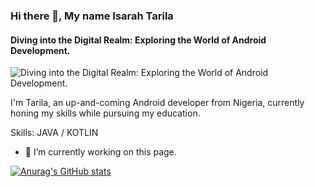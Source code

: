 ### Hi there 👋, My name Isarah  Tarila
#### Diving into the Digital Realm: Exploring the World of Android Development.
![Diving into the Digital Realm: Exploring the World of Android Development.](https://arturssmirnovs.github.io/github-profile-readme-generator/images/banner.png)

I'm Tarila, an up-and-coming Android developer from Nigeria, currently honing my skills while pursuing my education.

Skills: JAVA / KOTLIN

- 🔭 I’m currently working on this page. 

[![Anurag's GitHub stats](https://github-readme-stats.vercel.app/api?username=IsarahTarila1)](https://github.com/anuraghazra/github-readme-stats)


